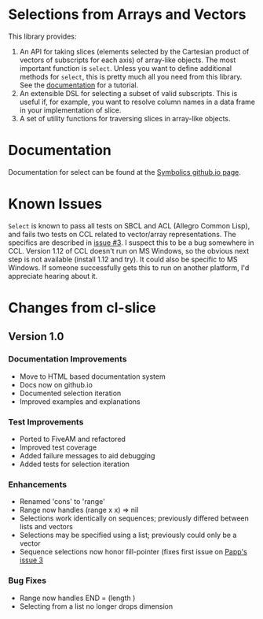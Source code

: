 # Selections from Arrays and Vectors

This library provides:

1. An API for taking slices (elements selected by the Cartesian product of vectors of subscripts for each axis) of array-like objects. The most important function is `select`. Unless you want to define additional methods for `select`, this is pretty much all you need from this library. See the [documentation](https://symbolics.github.io/select/) for a tutorial.
2. An extensible DSL for selecting a subset of valid subscripts. This is useful if, for example, you want to resolve column names in a data frame in your implementation of slice.
3. A set of utility functions for traversing slices in array-like objects.

# Documentation
Documentation for select can be found at the [Symbolics github.io page](https://symbolics.github.io/select/).

# Known Issues

`Select` is known to pass all tests on SBCL and ACL (Allegro Common Lisp), and fails two tests on CCL related to vector/array representations. The specifics are described in [issue #3](https://github.com/Symbolics/select/issues/3). I suspect this to be a bug somewhere in CCL. Version 1.12 of CCL doesn't run on MS Windows, so the obvious next step is not available (install 1.12 and try). It could also be specific to MS Windows. If someone successfully gets this to run on another platform, I'd appreciate hearing about it.

# Changes from cl-slice

## Version 1.0

### Documentation Improvements
- Move to HTML based documentation system
- Docs now on github.io
- Documented selection iteration
- Improved examples and explanations

### Test Improvements
- Ported to FiveAM and refactored
- Improved test coverage
- Added failure messages to aid debugging
- Added tests for selection iteration

### Enhancements
- Renamed 'cons' to 'range'
- Range now handles (range x x) => nil
- Selections work identically on sequences; previously differed between lists and vectors
- Selections may be specified using a list; previously could only be a vector
- Sequence selections now honor fill-pointer (fixes first issue on [Papp's issue 3](https://github.com/tpapp/cl-slice/issues/3)

### Bug Fixes
- Range now handles END = (length <sequence>)
- Selecting from a list no longer drops dimension

